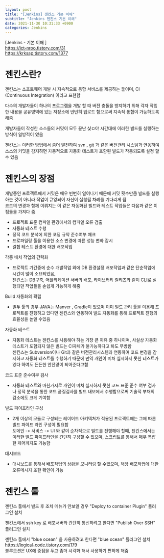 ```yaml
---  
layout: post  
title: "[Jenkins] 젠킨스 기본 이해"  
subtitle: "Jenkins 젠킨스 기본 이해"  
date: 2021-11-30 10:31:33 +0900  
categories: Jenkins  
---  
```

[Jenkins - 기본 이해 ]  
  https://ict-nroo.tistory.com/31  
  https://krksap.tistory.com/1377  
   
 # 젠킨스란?  
  젠킨스는 소프트웨어 개발 시 지속적으로 통합 서비스를 제공하는 툴이며, CI (Continuous Integration) 이라고 표현함  
    
  다수의 개발자들이 하나의 프로그램을 개발 할 때 버전 충돌을 방지하기 위해 각자 작업한 내용을 공유영역에 있는 저장소에 빈번히 업로드 함으로써 지속적 통합이 가능하도록 해줌  
    
  개발자들이 작성한 소스들의 커밋이 모두 끝난 싲ㅁ야 시간대에 이러한 빌드를 실행하는 방식이 일방적이 였음  
    
  젠킨스는 이러한 방법에서 좀더 발전하여 svn , git 과 같은 버전관리 시스템과 연동하여 소스의 커밋을 감지하면 자동적으로 자동화 테스트가 포함된 빌드가 작동되도록 설정 할 수 있음  
    
# 젠킨스의 장점  
  
  개발중인 프로젝트에서 커밋은 매우 빈번히 일어나기 때문에 커밋 횟수만큼 빌드를 실행하는 것이 아니라 작업이 큐잉되어 자신이 실행될 차례를 기다리게 됨  
  코드의 변경과 함께 이뤄지는 이 같은 자동화된 빌드와 테스트 작업들은 다음과 같은 이점들을 가져다 줌  
  
  - 프로젝트 표준 컴파일 환경에서의 컴파일 오류 검출  
  - 자동화 테스트 수행  
  - 정적 코드 분석에 의한 코딩 규약 준수여부 체크  
  - 프로파일링 툴을 이용한 소스 변경에 따른 성능 변화 감시  
  - 결합 테스트 환경에 대한 배포작업  
    
  각종 배치 작업의 간략화  
  - 프로젝트 기간중에 순수 개발작업 외에 DB 환경설정 배포작업과 같은 단순작업에 시간이 많이 소요되었음,   
    젠킨스는 DB구축, 어플리케이션 서버의 배포, 라이브러리 릴리즈와 같이 CLI로 실행되던 작업들을 손쉽게 가능하게 해줌  
     
  Build 자동화의 확립  
  - 빌두 툴의 경우 JAVA는 Manver , Gradle이 있으며 이미 빌드 관리 툴을 이용해 프로젝트를 진행하고 있다면 젠킨스와 연동하여 빌드 자동화를 통해 프로젝트 진행의 효율성을 높일 수있음  
    
  자동화 테스트  
  - 자동화 테스트는 젠킨스를 사용해야 하는 가장 큰 이유 중 하나이며, 사실상 자동화 테스트가 포함되지 않은 빌드는 CI자체가 불가능하다고 봐도 무방함  
    젠킨스는 Subversion이나 Git과 같은 버전관리시스템과 연동하여 코드 변경을 감지하고 자동화 테스트를 수행하기 때문에 만약 개인이 미처 실시하지 못한 테스트가 있다 하여도 든든한 안전망이 되어준다고함  
    
  코드 표준 준수여부 검사  
  - 자동화 테스트와 마찬가지로 개인이 미처 실시하지 못한 코드 표준 준수 여부 검사나 정적 분석을 통한 코드 품질검사를 빌드 내보에서 수행함으로써 기술적 부채의 감소에도 크게 기여함  
    
  빌드 파이프라인 구성  
  - 2개 이상의 모듈로 구성되는 레이어드 아키텍처가 적용된 프로젝트에는 그에 따른 빌드 파이프 라인 구성이 필요함  
    도메인 -> 서비스 -> UI 와 같이 순차적으로 빌드를 진행해야 할때, 젠킨스에서는 이러한 빌드 파이프라인을 간단히 구성할 수 있으며, 스크립트를 통해서 매우 복잡한 제어까지도 가능함  
    
  
  대시보드  
  - 대시보드를 통해서 배포작업의 상황을 모니터링 할 수있으며, 해당 배포작업에 대한 오류메시지 또한 확인이 가능  
    
    
  
  
# 젠킨스 툴  
  
젠킨스 툴에서 빌드 후 조치 메뉴가 안보일 경우 "Deploy to container Plugin" 플러그인 설치  
  
젠킨스에서 ssh key 로 배포서버와 간단히 통신하려고 한다면 "Publish Over SSH" 플러그인 설치  
  
젠킨스 툴에서 "blue ocean" 을 사용하려고 한다면 "blue ocean" 플러그인 설치  
  https://logical-code.tistory.com/179  
  블루오션은 UX에 중점을 두고 좀더 시각화 해서 사용하기 편하게 해줌  
  
  
    
